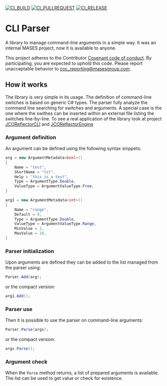 [![CI_BUILD](https://github.com/masesgroup/CLIParser/actions/workflows/build.yaml/badge.svg)](https://github.com/masesgroup/CLIParser/actions/workflows/build.yaml) [![CI_PULLREQUEST](https://github.com/masesgroup/CLIParser/actions/workflows/pullrequest.yaml/badge.svg)](https://github.com/masesgroup/CLIParser/actions/workflows/pullrequest.yaml) [![CI_RELEASE](https://github.com/masesgroup/CLIParser/actions/workflows/release.yaml/badge.svg)](https://github.com/masesgroup/CLIParser/actions/workflows/release.yaml)

# CLI Parser

A library to manage command-line arguments in a simple way. It was an internal MASES project, now it is available to anyone.

This project adheres to the Contributor [Covenant code of conduct](https://github.com/masesgroup/DataDistributionManager/blob/master/CODE_OF_CONDUCT.md). By participating, you are expected to uphold this code. Please report unacceptable behavior to coc_reporting@masesgroup.com.

## How it works

The library is very simple in its usage. The definition of command-line switches is based on generic C# types. The parser fully analyze the command line searching for switches and arguments. A special case is the one where the swithes can be inserted within an external file listing the switches line-by-line.
To see a real application of the library look at project [JCOReflectorCLI](https://github.com/masesgroup/JCOReflector/tree/master/JCOReflector/CLI) and [JCOReflectorEngine](https://github.com/masesgroup/JCOReflector/blob/master/JCOReflector/engine/SharedClasses.cs)

### Argument definition

An argument can be defined using the following syntax sinppets:

```C#
arg = new ArgumentMetadata<bool>()
{
	Name = "test",
	ShortName = "tst",
	Help = "this is a test",
	Type = ArgumentType.Double,
	ValueType = ArgumentValueType.Free,
}

arg1 = new ArgumentMetadata<int>()
{
	Name = "range",
	Default = 9,
	Type = ArgumentType.Double,
	ValueType = ArgumentValueType.Range,
	MinValue = 2,
	MaxValue = 10,
}
```

### Parser initialization

Upon arguments are defined they can be added to the list managed from the parser using:

```C#
Parser.Add(arg);
```

or the compact version:

```C#
arg1.Add();
```

### Parser use

Then it is possible to use the parser on command-line arguments:

```C#
Parser.Parse(args);
```

or the compact version:

```C#
args.Parse();
```

### Argument check

When the `Parse` method returns, a list of prepared arguments is available. The list can be used to get value or check for existence.


